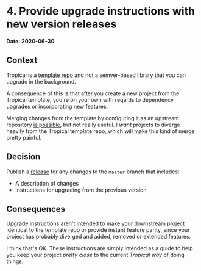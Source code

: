 # 4. Provide upgrade instructions with new version releases

**Date: 2020-06-30**

## Context

Tropical is a [template repo](https://github.blog/2019-06-06-generate-new-repositories-with-repository-templates/) and not a semver-based library that you can upgrade in the background.

A consequence of this is that after you create a new project from the Tropical template, you're on your own with regards to dependency upgrades or incorporating new features.

Merging changes from the template by configuring it as an upstream repository [is possible](https://help.github.com/en/github/collaborating-with-issues-and-pull-requests/syncing-a-fork), but not really useful. I *want* projects to diverge heavily from the Tropical template repo, which will make this kind of merge pretty painful.

## Decision

Publish a [release](https://github.com/bensmithett/tropical/releases) for any changes to the `master` branch that includes:

- A description of changes
- Instructions for upgrading from the previous version

## Consequences

Upgrade instructions aren't intended to make your downstream project identical to the template repo or provide instant feature parity, since your project has probably diverged and added, removed or extended features.

I think that's OK. These instructions are simply intended as a guide to help you keep your project *pretty close* to the current *Tropical way* of doing things.
